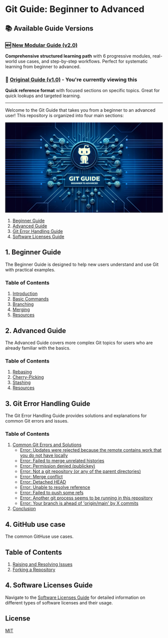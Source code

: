 
# Git Guide: Beginner to Advanced

## 📚 Available Guide Versions

### 🆕 [New Modular Guide (v2.0)](../../tree/v2-modular-guide)
**Comprehensive structured learning path** with 6 progressive modules, real-world use cases, and step-by-step workflows. Perfect for systematic learning from beginner to advanced.

### 📖 [Original Guide (v1.0)](../../tree/main) - You're currently viewing this
**Quick reference format** with focused sections on specific topics. Great for quick lookups and targeted learning.

---

Welcome to the Git Guide that takes you from a beginner to an advanced user! This repository is organized into four main sections:

![Beginner Guide to Git](images/gitGuide.jpg)

1. [Beginner Guide](#1-beginner-guide)
2. [Advanced Guide](#2-advanced-guide)
3. [Git Error Handling Guide](#3-git-error-handling-guide)
4. [Software Licenses Guide](#4-software-licenses-guide)

## 1. Beginner Guide

The Beginner Guide is designed to help new users understand and use Git with practical examples.

### Table of Contents
1. [Introduction](beginner/README.md#introduction)
2. [Basic Commands](beginner/README.md#basic-commands)
3. [Branching](beginner/README.md#branching)
4. [Merging](beginner/README.md#merging)
5. [Resources](beginner/README.md#resources)

## 2. Advanced Guide

The Advanced Guide covers more complex Git topics for users who are already familiar with the basics.

### Table of Contents
1. [Rebasing](advanced/README.md#rebasing)
2. [Cherry-Picking](advanced/README.md#cherry-picking)
3. [Stashing](advanced/README.md#stashing)
4. [Resources](advanced/README.md#resources)

## 3. Git Error Handling Guide

The Git Error Handling Guide provides solutions and explanations for common Git errors and issues.

### Table of Contents
1. [Common Git Errors and Solutions](error-handling/git_error_handling_guide.md#common-git-errors-and-solutions)
    - [Error: Updates were rejected because the remote contains work that you do not have locally](error-handling/git_error_handling_guide.md#error-updates-were-rejected-because-the-remote-contains-work-that-you-do-not-have-locally)
    - [Error: Failed to merge unrelated histories](error-handling/git_error_handling_guide.md#error-failed-to-merge-unrelated-histories)
    - [Error: Permission denied (publickey)](error-handling/git_error_handling_guide.md#error-permission-denied-publickey)
    - [Error: Not a git repository (or any of the parent directories)](error-handling/git_error_handling_guide.md#error-not-a-git-repository-or-any-of-the-parent-directories)
    - [Error: Merge conflict](error-handling/git_error_handling_guide.md#error-merge-conflict)
    - [Error: Detached HEAD](error-handling/git_error_handling_guide.md#error-detached-head)
    - [Error: Unable to resolve reference](error-handling/git_error_handling_guide.md#error-unable-to-resolve-reference)
    - [Error: Failed to push some refs](error-handling/git_error_handling_guide.md#error-failed-to-push-some-refs)
    - [Error: Another git process seems to be running in this repository](error-handling/git_error_handling_guide.md#error-another-git-process-seems-to-be-running-in-this-repository)
    - [Error: Your branch is ahead of 'origin/main' by X commits](error-handling/git_error_handling_guide.md#error-your-branch-is-ahead-of-originmain-by-x-commits)
2. [Conclusion](error-handling/git_error_handling_guide.md#conclusion)

## 4. GitHub use case

The common GitHuse use cases.

## Table of Contents
1. [Raising and Resolving Issues](/Git-usecase/git-use-case.md#1-raising-and-resolving-issues)
2. [Forking a Repository](/Git-usecase/git-use-case.md#2-forking-a-repository)

## 4. Software Licenses Guide

Navigate to the [Software Licenses Guide](Software-Licenses-Guide/Software_Licenses_Guide.md) for detailed information on different types of software licenses and their usage.

## License

[MIT](/LICENSE)
